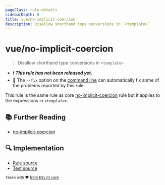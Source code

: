 ```yaml
---
pageClass: rule-details
sidebarDepth: 0
title: vue/no-implicit-coercion
description: Disallow shorthand type conversions in `<template>`
---
```


# vue/no-implicit-coercion

> Disallow shorthand type conversions in `<template>`

- :exclamation: <badge text="This rule has not been released yet." vertical="middle" type="error"> _**This rule has not been released yet.**_ </badge>
- :wrench: The `--fix` option on the [command line](https://eslint.org/docs/user-guide/command-line-interface#fix-problems) can automatically fix some of the problems reported by this rule.

This rule is the same rule as core [no-implicit-coercion] rule but it applies to the expressions in `<template>`.

## :books: Further Reading

- [no-implicit-coercion]

[no-implicit-coercion]: https://eslint.org/docs/rules/no-implicit-coercion

## :mag: Implementation

- [Rule source](https://github.com/vuejs/eslint-plugin-vue/blob/master/lib/rules/no-implicit-coercion.js)
- [Test source](https://github.com/vuejs/eslint-plugin-vue/blob/master/tests/lib/rules/no-implicit-coercion.js)

<sup>Taken with ❤️ [from ESLint core](https://eslint.org/docs/latest/rules/no-implicit-coercion)</sup>
